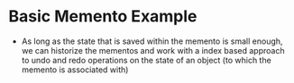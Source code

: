 # Basic Memento Example
+ As long as the state that is saved within the memento is small enough, we can historize the mementos and work with a index based approach to undo and redo operations on the state of an object (to which the memento is associated with)